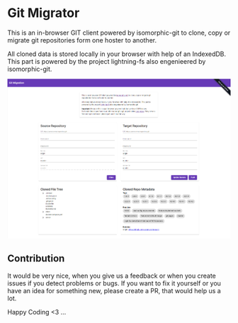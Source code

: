 # Git Migrator

This is an in-browser GIT client powered by isomorphic-git to clone, copy or migrate git repositories form one hoster to another.

All cloned data is stored locally in your browser with help of an IndexedDB. This part is powered by the project lightning-fs also engenieered by isomorphic-git.

![screenshot git migrator](images/screenshot.png)

## Contribution

It would be very nice, when you give us a feedback or when you create issues if you detect problems or bugs. If you want to fix it yourself or you have an idea for something new, please create a PR, that would help us a lot.

Happy Coding <3 ...
